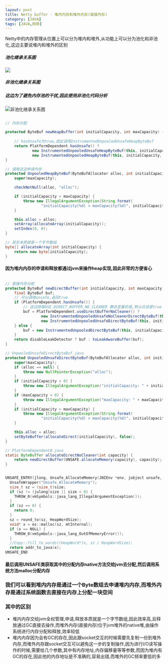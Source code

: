 ```yaml
---
layout: post
title: Netty buffer - 堆内内存和堆外内存(直接内存)
category: [JAVA]
tags: [JAVA,网络]
---
```


Netty中的内存管理从位置上可以分为堆内和堆外,从功能上可以分为池化和非池化,这边主要说堆内和堆外的区别

##### 池化继承关系图

![](http://pic.woowen.com/netty%20reference%20count.png)


##### 非池化继承关系图

##### 这边为了避免内存池的干扰,因此使用非池化代码分析

![非池化继承关系图](http://pic.woowen.com/netty%20unpool%20referencecount.png)


```JAVA

// 内存分配

protected ByteBuf newHeapBuffer(int initialCapacity, int maxCapacity) {
	
	// hasUnsafe为true,因此调用InstrumentedUnpooledUnsafeHeapByteBuf
    return PlatformDependent.hasUnsafe() ?
            new InstrumentedUnpooledUnsafeHeapByteBuf(this, initialCapacity, maxCapacity) :
            new InstrumentedUnpooledHeapByteBuf(this, initialCapacity, maxCapacity);
}

// 调用这边申请内存
protected UnpooledHeapByteBuf(ByteBufAllocator alloc, int initialCapacity, int maxCapacity) {
    super(maxCapacity);

    checkNotNull(alloc, "alloc");

    if (initialCapacity > maxCapacity) {
        throw new IllegalArgumentException(String.format(
                "initialCapacity(%d) > maxCapacity(%d)", initialCapacity, maxCapacity));
    }

    this.alloc = alloc;
    setArray(allocateArray(initialCapacity));
    setIndex(0, 0);
}

// 其实本质就是一个字节数组
byte[] allocateArray(int initialCapacity) {
    return new byte[initialCapacity];
}

```

#### 因为堆内内存的申请和释放都通过jvm来操作heap实现,因此非常的方便省心


```JAVA

// 直接内存分配
protected ByteBuf newDirectBuffer(int initialCapacity, int maxCapacity) {
    final ByteBuf buf;
    // 可以调用unsafe,返回true
    if (PlatformDependent.hasUnsafe()) {
    	// 这边获取USE_DIRECT_BUFFER_NO_CLEANER 静态变量的值,默认应该是true
        buf = PlatformDependent.useDirectBufferNoCleaner() ?
                new InstrumentedUnpooledUnsafeNoCleanerDirectByteBuf(this, initialCapacity, maxCapacity) :
                new InstrumentedUnpooledUnsafeDirectByteBuf(this, initialCapacity, maxCapacity);
    } else {
        buf = new InstrumentedUnpooledDirectByteBuf(this, initialCapacity, maxCapacity);
    }
    return disableLeakDetector ? buf : toLeakAwareBuffer(buf);
}

// UnpooledUnsafeDirectByteBuf.java
protected UnpooledUnsafeDirectByteBuf(ByteBufAllocator alloc, int initialCapacity, int maxCapacity) {
    super(maxCapacity);
    if (alloc == null) {
        throw new NullPointerException("alloc");
    }
    if (initialCapacity < 0) {
        throw new IllegalArgumentException("initialCapacity: " + initialCapacity);
    }
    if (maxCapacity < 0) {
        throw new IllegalArgumentException("maxCapacity: " + maxCapacity);
    }
    if (initialCapacity > maxCapacity) {
        throw new IllegalArgumentException(String.format(
                "initialCapacity(%d) > maxCapacity(%d)", initialCapacity, maxCapacity));
    }

    this.alloc = alloc;
    setByteBuffer(allocateDirect(initialCapacity), false);
}

// PlatformDependent0.java
static ByteBuffer allocateDirectNoCleaner(int capacity) {
    return newDirectBuffer(UNSAFE.allocateMemory(capacity), capacity);
}

```

```C

UNSAFE_ENTRY(jlong, Unsafe_AllocateMemory(JNIEnv *env, jobject unsafe, jlong size))
  UnsafeWrapper("Unsafe_AllocateMemory");
  size_t sz = (size_t)size;
  if (sz != (julong)size || size < 0) {
    THROW_0(vmSymbols::java_lang_IllegalArgumentException());
  }
  if (sz == 0) {
    return 0;
  }
  sz = round_to(sz, HeapWordSize);
  void* x = os::malloc(sz, mtInternal);
  if (x == NULL) {
    THROW_0(vmSymbols::java_lang_OutOfMemoryError());
  }
  //Copy::fill_to_words((HeapWord*)x, sz / HeapWordSize);
  return addr_to_java(x);
UNSAFE_END

```

#### 最后调用UNSAFE类获取其中的分配内存native方法交给jvm去分配,然后调用系统方法malloc分配内存

### 我们可以看到堆内内存是通过一个Byte数组去申请堆内内存,而堆外内存是通过系统函数去直接在内存上分配一块空间

### 其中的区别

* 堆内内存交给jvm全权管理,申请,释放本质就是一个字节数组,因此效率高,且释放通过GC直接去操作,而堆外内存(直接内存)位于jvm堆外的native堆,由操作系统进行内存分配和释放,效率较低
* 堆内内存因为会有GC的存在,因此跟socket交互的时候需要先复制一份到堆外内存,而堆外内存跟socket交互可以避免这一步的复制操作,因为进行I/O读写操作的时候,需要给几个参数,其中有内存地址,内存偏移量等等参数,而因为堆内有GC的存在,因此他的内存地址是不准确的,容易出错,而堆外的GC频率要低的多

